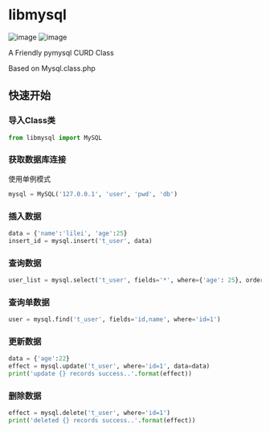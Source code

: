 # libmysql
![image](https://img.shields.io/badge/author-fanrong33-blue.svg)
![image](https://img.shields.io/badge/version-0.1-brightgreen.svg)

A Friendly pymysql CURD Class

Based on Mysql.class.php   
   
## 快速开始

### 导入Class类
```python
from libmysql import MySQL
```


### 获取数据库连接
使用单例模式

```python
mysql = MySQL('127.0.0.1', 'user', 'pwd', 'db')
```


### 插入数据
```python
data = {'name':'lilei', 'age':25}
insert_id = mysql.insert('t_user', data)
```

### 查询数据
```python
user_list = mysql.select('t_user', fields='*', where={'age': 25}, order='id asc', limit='0,5')
```

### 查询单数据
```python
user = mysql.find('t_user', fields='id,name', where='id=1')
```

### 更新数据
```python
data = {'age':22}
effect = mysql.update('t_user', where='id=1', data=data)
print('update {} records success..'.format(effect))
```

### 删除数据
```python
effect = mysql.delete('t_user', where='id=1')
print('deleted {} records success..'.format(effect))
```
